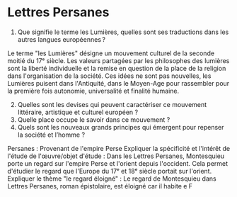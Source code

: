 
# Lettres Persanes

1. Que signifie le terme les Lumières, quelles sont ses traductions dans les autres langues européennes ?

Le terme "les Lumières" désigne un mouvement culturel de la seconde moitié du 17ᵉ siècle. Les valeurs partagées par les philosophes des lumières sont la liberté individuelle et la remise en question de la place de la religion dans l'organisation de la société. Ces idées ne sont pas nouvelles, les Lumières puisent dans l'Antiquité, dans le Moyen-Age pour rassembler pour la première fois autonomie, universalité et finalité humaine.

2. Quelles sont les devises qui peuvent caractériser ce mouvement littéraire, artistique et culturel européen ?
3. Quelle place occupe le savoir dans ce mouvement ?
4. Quels sont les nouveaux grands principes qui émergent pour repenser la société et l’homme ?

Persanes : Provenant de l'empire Perse
Expliquer la spécificité et l'intérêt de l'étude de l'œuvre/objet d'étude :  Dans les Lettres Persanes, Montesquieu porte un regard sur l'empire Perse et l'orient depuis l'occident. Cela permet d'étudier le regard que l'Europe du 17ᵉ et 18ᵉ siècle portait sur l'orient. 
Expliquer le thème "le regard éloigné" : Le regard de Montesquieu dans Lettres Persanes, roman épistolaire, est éloigné car il habite e F
<!--stackedit_data:
eyJoaXN0b3J5IjpbMTEzMDA0Mzg4MywtMjI0MDk3MzMzLDk5Nj
Q2MjA2MSwtMTc4ODMwMTc1MCw5NTk1MjcxMjcsNzg1MzM1OTY1
LC0yMDI1MTY5NTI5LC0xMTAwNDQyMTYzLC0xOTQzMDI3MjM5LD
c0MDM0MjA3MV19
-->